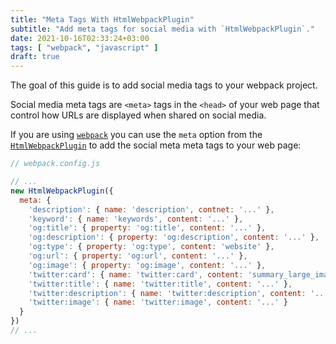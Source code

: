 ```yaml
---
title: "Meta Tags With HtmlWebpackPlugin"
subtitle: "Add meta tags for social media with `HtmlWebpackPlugin`."
date: 2021-10-16T02:33:24+03:00
tags: [ "webpack", "javascript" ]
draft: true
---
```


The goal of this guide is to add social media tags to your webpack project.

<!--more-->

Social media meta tags are `<meta>` tags in the `<head>` of your web page that control how URLs are displayed when shared on social media.

If you are using [`webpack`](https://webpack.js.org/) you can use the `meta` option from the [`HtmlWebpackPlugin`](https://github.com/jantimon/html-webpack-plugin) to add the social meta meta tags to your web page:

```js
// webpack.config.js

// ...
new HtmlWebpackPlugin({
  meta: {
    'description': { name: 'description', contnet: '...' },
    'keyword': { name: 'keywords', content: '...' },
    'og:title': { property: 'og:title', content: '...' },
    'og:description': { property: 'og:description', content: '...' },
    'og:type': { property: 'og:type', content: 'website' },
    'og:url': { property: 'og:url', content: '...' },
    'og:image': { property: 'og:image', content: '...' },
    'twitter:card': { name: 'twitter:card', content: 'summary_large_image' },
    'twitter:title': { name: 'twitter:title', content: '...' },
    'twitter:description': { name: 'twitter:description', content: '...' },
    'twitter:image': { name: 'twitter:image', content: '...' }
  }
})
// ...

```
